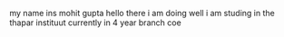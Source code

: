my name ins mohit gupta 
hello there 
i am doing well 
i am studing in the thapar instituut currently in 4 year branch coe

